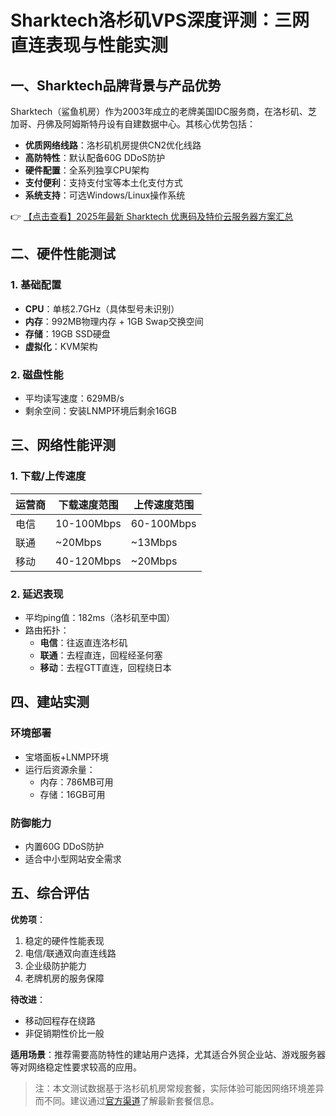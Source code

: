 # Sharktech洛杉矶VPS深度评测：三网直连表现与性能实测

## 一、Sharktech品牌背景与产品优势
Sharktech（鲨鱼机房）作为2003年成立的老牌美国IDC服务商，在洛杉矶、芝加哥、丹佛及阿姆斯特丹设有自建数据中心。其核心优势包括：
- **优质网络线路**：洛杉矶机房提供CN2优化线路
- **高防特性**：默认配备60G DDoS防护
- **硬件配置**：全系列独享CPU架构
- **支付便利**：支持支付宝等本土化支付方式
- **系统支持**：可选Windows/Linux操作系统

👉 [【点击查看】2025年最新 Sharktech 优惠码及特价云服务器方案汇总](https://bit.ly/Sharktech)

## 二、硬件性能测试
### 1. 基础配置
- **CPU**：单核2.7GHz（具体型号未识别）
- **内存**：992MB物理内存 + 1GB Swap交换空间
- **存储**：19GB SSD硬盘
- **虚拟化**：KVM架构

### 2. 磁盘性能
- 平均读写速度：629MB/s
- 剩余空间：安装LNMP环境后剩余16GB

## 三、网络性能评测
### 1. 下载/上传速度
| 运营商 | 下载速度范围 | 上传速度范围 |
|--------|--------------|--------------|
| 电信   | 10-100Mbps   | 60-100Mbps   |
| 联通   | ~20Mbps      | ~13Mbps      |
| 移动   | 40-120Mbps   | ~20Mbps      |

### 2. 延迟表现
- 平均ping值：182ms（洛杉矶至中国）
- 路由拓扑：
  - **电信**：往返直连洛杉矶
  - **联通**：去程直连，回程经圣何塞
  - **移动**：去程GTT直连，回程绕日本

## 四、建站实测
### 环境部署
- 宝塔面板+LNMP环境
- 运行后资源余量：
  - 内存：786MB可用
  - 存储：16GB可用

### 防御能力
- 内置60G DDoS防护
- 适合中小型网站安全需求

## 五、综合评估
**优势项**：
1. 稳定的硬件性能表现
2. 电信/联通双向直连线路
3. 企业级防护能力
4. 老牌机房的服务保障

**待改进**：
- 移动回程存在绕路
- 非促销期性价比一般

**适用场景**：推荐需要高防特性的建站用户选择，尤其适合外贸企业站、游戏服务器等对网络稳定性要求较高的应用。

> 注：本文测试数据基于洛杉矶机房常规套餐，实际体验可能因网络环境差异而不同。建议通过[官方渠道](https://bit.ly/Sharktech)了解最新套餐信息。